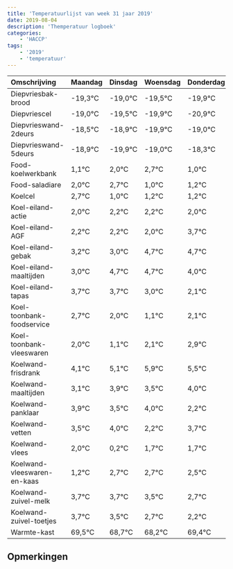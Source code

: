```yaml
---
title: 'Temperatuurlijst van week 31 jaar 2019'
date: 2019-08-04
description: 'Themperatuur logboek'
categories:
    - 'HACCP'
tags:
    - '2019'
    - 'temperatuur'
---
```

|Omschrijving|Maandag|Dinsdag|Woensdag|Donderdag|Vrijdag|Zaterdag|Zondag|
|:---|:---|:---|:---|:---|:---|:---|:---|
|Diepvriesbak-brood|-19,3°C|-19,0°C|-19,5°C|-19,9°C|-20,9°C|-20,0°C|-19,3°C|
|Diepvriescel|-19,0°C|-19,5°C|-19,9°C|-20,9°C|-20,0°C|-19,3°C|-21,0°C|
|Diepvrieswand-2deurs|-18,5°C|-18,9°C|-19,9°C|-19,0°C|-18,3°C|-20,0°C|-19,8°C|
|Diepvrieswand-5deurs|-18,9°C|-19,9°C|-19,0°C|-18,3°C|-20,0°C|-19,8°C|-19,8°C|
|Food-koelwerkbank|1,1°C|2,0°C|2,7°C|1,0°C|1,2°C|1,2°C|1,0°C|
|Food-saladiare|2,0°C|2,7°C|1,0°C|1,2°C|1,2°C|1,0°C|2,7°C|
|Koelcel|2,7°C|1,0°C|1,2°C|1,2°C|1,0°C|2,7°C|2,7°C|
|Koel-eiland-actie|2,0°C|2,2°C|2,2°C|2,0°C|3,7°C|3,7°C|3,0°C|
|Koel-eiland-AGF|2,2°C|2,2°C|2,0°C|3,7°C|3,7°C|3,0°C|2,1°C|
|Koel-eiland-gebak|3,2°C|3,0°C|4,7°C|4,7°C|4,0°C|3,1°C|4,1°C|
|Koel-eiland-maaltijden|3,0°C|4,7°C|4,7°C|4,0°C|3,1°C|4,1°C|4,9°C|
|Koel-eiland-tapas|3,7°C|3,7°C|3,0°C|2,1°C|3,1°C|3,9°C|3,5°C|
|Koel-toonbank-foodservice|2,7°C|2,0°C|1,1°C|2,1°C|2,9°C|2,5°C|3,0°C|
|Koel-toonbank-vleeswaren|2,0°C|1,1°C|2,1°C|2,9°C|2,5°C|3,0°C|1,2°C|
|Koelwand-frisdrank|4,1°C|5,1°C|5,9°C|5,5°C|6,0°C|4,2°C|5,7°C|
|Koelwand-maaltijden|3,1°C|3,9°C|3,5°C|4,0°C|2,2°C|3,7°C|3,7°C|
|Koelwand-panklaar|3,9°C|3,5°C|4,0°C|2,2°C|3,7°C|3,7°C|3,5°C|
|Koelwand-vetten|3,5°C|4,0°C|2,2°C|3,7°C|3,7°C|3,5°C|2,7°C|
|Koelwand-vlees|2,0°C|0,2°C|1,7°C|1,7°C|1,5°C|0,7°C|0,2°C|
|Koelwand-vleeswaren-en-kaas|1,2°C|2,7°C|2,7°C|2,5°C|1,7°C|1,2°C|2,4°C|
|Koelwand-zuivel-melk|3,7°C|3,7°C|3,5°C|2,7°C|2,2°C|3,4°C|2,6°C|
|Koelwand-zuivel-toetjes|3,7°C|3,5°C|2,7°C|2,2°C|3,4°C|2,6°C|3,7°C|
|Warmte-kast|69,5°C|68,7°C|68,2°C|69,4°C|68,6°C|69,7°C|68,6°C|

## Opmerkingen


